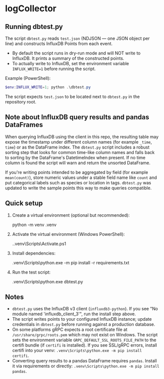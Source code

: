 # logCollector

Running dbtest.py
-----------------

The script `dbtest.py` reads `test.json` (NDJSON — one JSON object per line) and constructs InfluxDB Points from each event.

- By default the script runs in dry-run mode and will NOT write to InfluxDB. It prints a summary of the constructed points.
- To actually write to InfluxDB, set the environment variable `INFLUX_WRITE=1` before running the script.

Example (PowerShell):

```powershell
$env:INFLUX_WRITE=1; python .\dbtest.py
```

The script expects `test.json` to be located next to `dbtest.py` in the repository root.

Note about InfluxDB query results and pandas DataFrames
-----------------------------------------------------

When querying InfluxDB using the client in this repo, the resulting table may expose the timestamp
under different column names (for example `_time`, `time`) or as the DataFrame index. The
`dbtest.py` script includes a robust sorting step that looks for common time-like column names and
falls back to sorting by the DataFrame's DatetimeIndex when present. If no time column is found the
script will warn and return the unsorted DataFrame.

If you're writing points intended to be aggregated by field (for example `mean(count)`), store numeric
values under a stable field name like `count` and put categorical labels such as species or location
in tags. `dbtest.py` was updated to write the sample points this way to make queries compatible.

Quick setup
------------

1. Create a virtual environment (optional but recommended):

	python -m venv .venv

2. Activate the virtual environment (Windows PowerShell):

	.\.venv\Scripts\Activate.ps1

3. Install dependencies:

	.venv\Scripts\python.exe -m pip install -r requirements.txt

4. Run the test script:

	.venv\Scripts\python.exe dbtest.py

Notes
-----
- `dbtest.py` uses the InfluxDB v3 client (`influxdb3-python`). If you see "No module named 'influxdb_client_3'", run the install step above.
- The script writes points to your configured InfluxDB instance; update credentials in `dbtest.py` before running against a production database.
 - On some platforms gRPC expects a root certificate file at `/usr/share/grpc/roots.pem` which may not exist on Windows. The script sets
	 the environment variable `GRPC_DEFAULT_SSL_ROOTS_FILE_PATH` to the certifi bundle (if `certifi` is installed). If you see SSL/gRPC errors, install
	 certifi into your venv: `.venv\Scripts\python.exe -m pip install certifi`.
 - Converting query results to a pandas DataFrame requires `pandas`. Install it via requirements or directly: `.venv\Scripts\python.exe -m pip install pandas`.